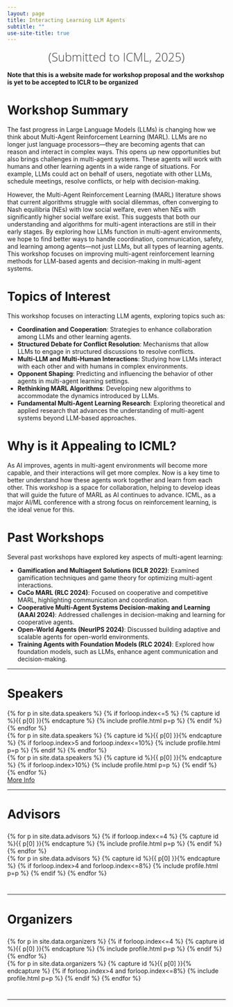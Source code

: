 ```yaml
---
layout: page
title: Interacting Learning LLM Agents
subtitle: ""
use-site-title: true
---
```

<div class="venue" style="font-size: 27px; display: block; font-family: 'Open Sans', 'Helvetica Neue', Helvetica, Arial, sans-serif; font-weight: 300; color: #404040; text-align: center;">
  (Submitted to ICML, 2025)
</div>



<div class="sharethis-inline-share-buttons"></div>
<!-- <meta name="thumbnail" content="./img/neurips-logo-new.jpg" /> -->

<!-- <p style="text-align:center;">
  <h2 style="color:red;"><b>Note: Deadline has been extended to September 25, 2024!</b></h2>
</p> -->

**Note that this is a website made for workshop proposal and the workshop is yet to be accepted to ICLR to be organized**

# Workshop Summary

The fast progress in Large Language Models (LLMs) is changing how we think about Multi-Agent Reinforcement Learning (MARL). LLMs are no longer just language processors—they are becoming agents that can reason and interact in complex ways. This opens up new opportunities but also brings challenges in multi-agent systems. These agents will work with humans and other learning agents in a wide range of situations. For example, LLMs could act on behalf of users, negotiate with other LLMs, schedule meetings, resolve conflicts, or help with decision-making.

However, the Multi-Agent Reinforcement Learning (MARL) literature shows that current algorithms struggle with social dilemmas, often converging to Nash equilibria (NEs) with low social welfare, even when NEs with significantly higher social welfare exist. This suggests that both our understanding and algorithms for multi-agent interactions are still in their early stages. By exploring how LLMs function in multi-agent environments, we hope to find better ways to handle coordination, communication, safety, and learning among agents—not just LLMs, but all types of learning agents. This workshop focuses on improving multi-agent reinforcement learning methods for LLM-based agents and decision-making in multi-agent systems.

# Topics of Interest

This workshop focuses on interacting LLM agents, exploring topics such as:

- **Coordination and Cooperation**: Strategies to enhance collaboration among LLMs and other learning agents.
- **Structured Debate for Conflict Resolution**: Mechanisms that allow LLMs to engage in structured discussions to resolve conflicts.
- **Multi-LLM and Multi-Human Interactions**: Studying how LLMs interact with each other and with humans in complex environments.
- **Opponent Shaping**: Predicting and influencing the behavior of other agents in multi-agent learning settings.
- **Rethinking MARL Algorithms**: Developing new algorithms to accommodate the dynamics introduced by LLMs.
- **Fundamental Multi-Agent Learning Research**: Exploring theoretical and applied research that advances the understanding of multi-agent systems beyond LLM-based approaches.

# Why is it Appealing to ICML?

As AI improves, agents in multi-agent environments will become more capable, and their interactions will get more complex. Now is a key time to better understand how these agents work together and learn from each other. This workshop is a space for collaboration, helping to develop ideas that will guide the future of MARL as AI continues to advance. ICML, as a major AI/ML conference with a strong focus on reinforcement learning, is the ideal venue for this.

# Past Workshops

Several past workshops have explored key aspects of multi-agent learning:

- **Gamification and Multiagent Solutions (ICLR 2022)**: Examined gamification techniques and game theory for optimizing multi-agent interactions.
- **CoCo MARL (RLC 2024)**: Focused on cooperative and competitive MARL, highlighting communication and coordination.
- **Cooperative Multi-Agent Systems Decision-making and Learning (AAAI 2024)**: Addressed challenges in decision-making and learning for cooperative agents.
- **Open-World Agents (NeurIPS 2024)**: Discussed building adaptive and scalable agents for open-world environments.
- **Training Agents with Foundation Models (RLC 2024)**: Explored how foundation models, such as LLMs, enhance agent communication and decision-making.



<hr>

# Speakers
<div class="container" style="margin-top: 20px;margin-bottom: 0px;">
  <div class="row">
    {% for p in site.data.speakers %}
    {% if forloop.index<=5 %}
    {% capture id %}{{ p[0] }}{% endcapture %}
    {% include profile.html p=p %}
    {% endif %}
    {% endfor %}
  </div>
  <div class="row">
    {% for p in site.data.speakers %}
    {% capture id %}{{ p[0] }}{% endcapture %}
    {% if forloop.index>5 and forloop.index<=10%}
    {% include profile.html p=p %}
    {% endif %}
    {% endfor %}
  </div>
  <div class="row">
    {% for p in site.data.speakers %}
    {% capture id %}{{ p[0] }}{% endcapture %}
    {% if forloop.index>10%}
    {% include profile.html p=p %}
    {% endif %}
    {% endfor %}
  </div>
<a href="speakers">More Info</a>
</div>

<hr>

# Advisors

<!-- prettier-ignore -->
<div class="container" style="margin-top: 25px;margin-bottom: 40px;">
  <!-- <br> 
  <div class="row" style="margin: -30px;"> -->
  <div class="row">
    {% for p in site.data.advisors %}
    {% if forloop.index<=4 %}
    {% capture id %}{{ p[0] }}{% endcapture %}
    {% include profile.html p=p %}
    {% endif %}
    {% endfor %}
  </div>
  <div class="row">
    {% for p in site.data.advisors %}
    {% capture id %}{{ p[0] }}{% endcapture %}
    {% if forloop.index>4 and forloop.index<=8%}
    {% include profile.html p=p %}
    {% endif %}
    {% endfor %}
  </div>
</div>
<hr>

# Organizers
<!-- # Organizers -->

<!-- prettier-ignore -->
<div class="container" style="margin-top: 25px;margin-bottom: 40px;">
  <!-- <br> 
  <div class="row" style="margin: -30px;"> -->
  <div class="row">
    {% for p in site.data.organizers %}
    {% if forloop.index<=4 %}
    {% capture id %}{{ p[0] }}{% endcapture %}
    {% include profile.html p=p %}
    {% endif %}
    {% endfor %}
  </div>
  <div class="row">
    {% for p in site.data.organizers %}
    {% capture id %}{{ p[0] }}{% endcapture %}
    {% if forloop.index>4 and forloop.index<=8%}
    {% include profile.html p=p %}
    {% endif %}
    {% endfor %}
  </div>
</div>
<hr>





<!-- # Program Committee
<div class="container">
  <ul class="list-group list-group-flush">
    {% for p in site.data.pc.people %}
      <li class="list-group-item col-xs-6 col-sm-4 col-md-3">{{ p }}</li>
    {% endfor %}
  </ul>
</div>
<hr> -->

<!-- # Related Venues

<div class="container" style="margin-bottom: 10px;"></div>
- [ICML'24 Workshop on AI4MATH - AI for Math Workshop @ ICML 2024](https://sites.google.com/view/ai4mathworkshopicml2024)
- [NeurIPS'23 Workshop on MATH-AI - The 3rd Workshop on Mathematical Reasoning and AI](https://mathai2023.github.io/)
- [NeurIPS'22 Workshop on MATH-AI - Toward Human-Level Mathematical Reasoning](https://mathai2022.github.io/)
- [NeurIPS'21 workshop on MATHAI4ED - Math AI for Education: Bridging the Gap Between Research and Smart Education](https://mathai4ed.github.io/)
- [ICLR'21 workshop on MATH-AI - The Role of Mathematical Reasoning in General Artificial Intelligence](https://mathai-iclr.github.io/)
- [NeurIPS'20 Workshop on KR2ML - Knowledge Representation & Reasoning Meets Machine Learning](https://kr2ml.github.io/2020)
- [NeurIPS'20 workshop on Advances and Opportunities: Machine Learning for Education](https://www.ml4ed.org/)
- [ICML'20 workshop on Bridge  Between Perception and Reasoning: Graph Neural Networks & Beyond](https://logicalreasoninggnn.github.io)

<div class="container" style="margin-bottom: 10px;"></div>

<hr>

Contact: <mathai.neurips2024@gmail.com>. -->
